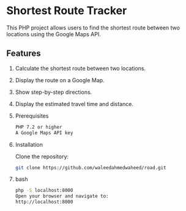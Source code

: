 # Shortest Route Tracker

This PHP project allows users to find the shortest route between two locations using the Google Maps API.

## Features

1. Calculate the shortest route between two locations.

2. Display the route on a Google Map.

3. Show step-by-step directions.

4. Display the estimated travel time and distance.

5. Prerequisites

   ```bash
   PHP 7.2 or higher
   A Google Maps API key
   ```

6. Installation

   Clone the repository:

   ```bash
   git clone https://github.com/waleedahmedwaheed/road.git
   ```


7. bash
   
   ```bash
   php -S localhost:8000
   Open your browser and navigate to:
   http://localhost:8000
   ```

